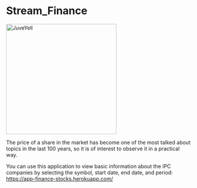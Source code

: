 # Stream_Finance

<img src="https://media.gettyimages.com/videos/stock-market-bar-graph-trading-video-id1026933968?s=640x640" alt="JuveYell" width="300px">

The price of a share in the market has become one of the most talked about topics in the last 100 years, so it is of interest to observe it in a practical way.

You can use this application to view basic information about the IPC companies by selecting the symbol, start date, end date, and period: https://app-finance-stocks.herokuapp.com/


